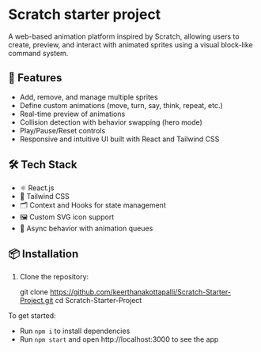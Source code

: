 # Scratch starter project

A web-based animation platform inspired by Scratch, allowing users to create, preview, and interact with animated sprites using a visual block-like command system.

## 🚀 Features

- Add, remove, and manage multiple sprites
- Define custom animations (move, turn, say, think, repeat, etc.)
- Real-time preview of animations
- Collision detection with behavior swapping (hero mode)
- Play/Pause/Reset controls
- Responsive and intuitive UI built with React and Tailwind CSS

## 🛠 Tech Stack

- ⚛️ React.js
- 🎨 Tailwind CSS
- 🗂 Context and Hooks for state management
- 🖼 Custom SVG icon support
- 🧠 Async behavior with animation queues

## 📦 Installation

1. Clone the repository:

   git clone https://github.com/keerthanakottapalli/Scratch-Starter-Project.git
   cd Scratch-Starter-Project


To get started:

- Run `npm i` to install dependencies
- Run `npm start` and open http://localhost:3000 to see the app
